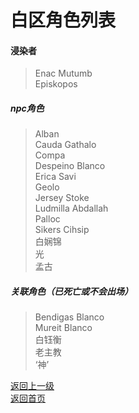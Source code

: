 # 白区角色列表 
#### 浸染者 
> Enac Mutumb  
> Episkopos  
  
##### npc角色
> Alban  
> Cauda Gathalo  
> Compa  
> Despeino Blanco  
> Erica Savi  
> Geolo  
> Jersey Stoke  
> Ludmilla Abdallah  
> Palloc  
> Sikers Cihsip  
> 白娴锦  
> 光  
> 孟古  
 
 
 
##### 关联角色（已死亡或不会出场）
> Bendigas Blanco  
> Mureit Blanco  
> 白钰衡  
> 老主教  
> ‘神’  
 
[返回上一级](https://drrlw.github.io/%E8%A7%92%E8%89%B2)  
[返回首页](https://drrlw.github.io/index/)
 


